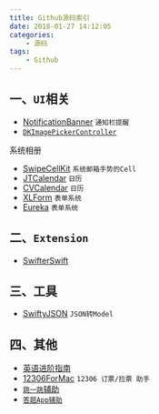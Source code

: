 ```yaml
---
title: Github源码索引
date: 2018-01-27 14:12:05
categories:
    - 源码
tags: 
    - Github
---
```

## 一、`UI`相关
* [NotificationBanner](https://github.com/Daltron/NotificationBanner) `通知栏提醒`
* [`DKImagePickerController`](https://github.com/zhangao0086/DKImagePickerController) 
<!--more-->
系统相册
* [SwipeCellKit](https://github.com/SwipeCellKit/SwipeCellKit) `系统邮箱手势的Cell`
* [JTCalendar](https://github.com/jonathantribouharet/JTCalendar) `日历`
* [CVCalendar](https://github.com/CVCalendar/CVCalendar) `日历`
* [XLForm](https://github.com/xmartlabs/XLForm) `表单系统`
* [Eureka](https://github.com/xmartlabs/Eureka) `表单系统`
## 二、`Extension`
* [SwifterSwift](https://github.com/SwifterSwift/SwifterSwift)
## 三、工具
* [SwiftyJSON](https://github.com/SwiftyJSON/SwiftyJSON) `JSON转Model`
## 四、其他
* [英语进阶指南](https://github.com/byoungd/English-level-up-tips-for-Chinese)
* [12306ForMac](https://github.com/fancymax/12306ForMac) `12306 订票/捡票 助手`
* [`跳一跳`辅助](https://github.com/wangshub/wechat_jump_game)
* [`答题App辅助`](https://github.com/rrdssfgcs/wenda-helper)